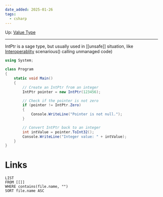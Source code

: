 ```yaml
---
date_added: 2025-01-26
tags:
  - csharp
---
```

Up: [Value Type](Value%20Type.md)
___

IntPtr is a sage type, but usually used in [[unsafe]] situation, like [Interoperablity](Interoperablity) scenarious() calling unmanaged code)
```cs
using System;

class Program
{
    static void Main()
    {
        // Create an IntPtr from an integer
        IntPtr pointer = new IntPtr(123456);

        // Check if the pointer is not zero
        if (pointer != IntPtr.Zero)
        {
            Console.WriteLine("Pointer is not null.");
        }

        // Convert IntPtr back to an integer
        int intValue = pointer.ToInt32();
        Console.WriteLine("Integer value: " + intValue);
    }
}
```
# Links
```dataview
LIST
FROM [[]]
WHERE contains(file.name, "")
SORT file.name ASC
```
